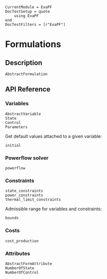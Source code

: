 ```@meta
CurrentModule = ExaPF
DocTestSetup = quote
    using ExaPF
end
DocTestFilters = [r"ExaPF"]
```

# Formulations

## Description

```@docs
AbstractFormulation

```

## API Reference

### Variables

```@docs
AbstractVariable
State
Control
Parameters

```

Get default values attached to a given variable:
```@docs
initial

```

### Powerflow solver

```@docs
powerflow

```

### Constraints

```@docs
state_constraints
power_constraints
thermal_limit_constraints

```

Admissible range for variables and constraints:
```@docs
bounds
```

### Costs

```@docs
cost_production
```

### Attributes

```@docs
AbstractFormAttribute
NumberOfState
NumberOfControl

```
